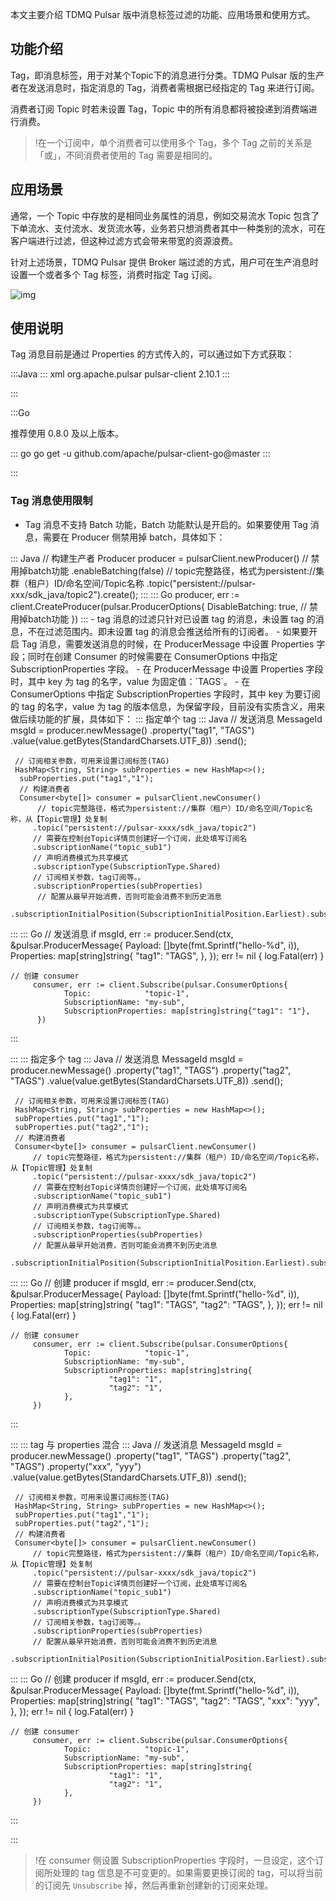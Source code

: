 本文主要介绍 TDMQ Pulsar 版中消息标签过滤的功能、应用场景和使用方式。

## 功能介绍

Tag，即消息标签，用于对某个Topic下的消息进行分类。TDMQ Pulsar 版的生产者在发送消息时，指定消息的 Tag，消费者需根据已经指定的 Tag 来进行订阅。

消费者订阅 Topic 时若未设置 Tag，Topic 中的所有消息都将被投递到消费端进行消费。

> !在一个订阅中，单个消费者可以使用多个 Tag，多个 Tag 之前的关系是「或」，不同消费者使用的 Tag 需要是相同的。

## 应用场景

通常，一个 Topic 中存放的是相同业务属性的消息，例如交易流水 Topic 包含了下单流水、支付流水、发货流水等，业务若只想消费者其中一种类别的流水，可在客户端进行过滤，但这种过滤方式会带来带宽的资源浪费。

针对上述场景，TDMQ Pulsar 提供 Broker 端过滤的方式，用户可在生产消息时设置一个或者多个 Tag 标签，消费时指定 Tag 订阅。

![img](https://main.qcloudimg.com/raw/32953b29d96dce605fa4a1598b3f5146.png)



## 使用说明





Tag 消息目前是通过 Properties 的方式传入的，可以通过如下方式获取：

<dx-tabs>
:::Java
<dx-codeblock>
:::  xml
<dependency>
    <groupId>org.apache.pulsar</groupId>
    <artifactId>pulsar-client</artifactId>
    <version>2.10.1</version> <!-- 推荐版本 -->
</dependency>
:::
</dx-codeblock>


:::

:::Go

推荐使用 0.8.0  及以上版本。

<dx-codeblock>
:::  go
go get -u github.com/apache/pulsar-client-go@master
:::
</dx-codeblock>

:::
</dx-tabs>


### Tag 消息使用限制

- Tag 消息不支持 Batch 功能，Batch 功能默认是开启的。如果要使用 Tag 消息，需要在 Producer 侧禁用掉 batch，具体如下：
<dx-codeblock>
:::  Java
  // 构建生产者
  Producer<byte[]> producer = pulsarClient.newProducer()
          // 禁用掉batch功能
          .enableBatching(false)
          // topic完整路径，格式为persistent://集群（租户）ID/命名空间/Topic名称
          .topic("persistent://pulsar-xxx/sdk_java/topic2").create();
:::
:::  Go
  producer, err := client.CreateProducer(pulsar.ProducerOptions{
  	DisableBatching: true, // 禁用掉batch功能
  })
:::
</dx-codeblock>
- tag 消息的过滤只针对已设置 tag 的消息，未设置 tag 的消息，不在过滤范围内。即未设置 tag 的消息会推送给所有的订阅者。
- 如果要开启 Tag 消息，需要发送消息的时候，在 ProducerMessage 中设置 Properties 字段；同时在创建 Consumer 的时候需要在 ConsumerOptions 中指定 SubscriptionProperties 字段。
- 在 ProducerMessage 中设置 Properties 字段时，其中 key 为 tag 的名字，value 为固定值：`TAGS`。
- 在 ConsumerOptions 中指定 SubscriptionProperties 字段时，其中 key 为要订阅的 tag 的名字，value 为 tag 的版本信息，为保留字段，目前没有实质含义，用来做后续功能的扩展，具体如下：

<dx-accordion>
::: 指定单个 tag

<dx-codeblock>
:::  Java
     // 发送消息
     MessageId msgId = producer.newMessage()
         .property("tag1", "TAGS")
         .value(value.getBytes(StandardCharsets.UTF_8))
		    .send();
	  
     // 订阅相关参数，可用来设置订阅标签(TAG)
     HashMap<String, String> subProperties = new HashMap<>();
	  subProperties.put("tag1","1");
	  // 构建消费者
	  Consumer<byte[]> consumer = pulsarClient.newConsumer()
	      // topic完整路径，格式为persistent://集群（租户）ID/命名空间/Topic名称，从【Topic管理】处复制
         .topic("persistent://pulsar-xxxx/sdk_java/topic2")
         // 需要在控制台Topic详情页创建好一个订阅，此处填写订阅名
         .subscriptionName("topic_sub1")
         // 声明消费模式为共享模式
         .subscriptionType(SubscriptionType.Shared)
         // 订阅相关参数，tag订阅等。。
         .subscriptionProperties(subProperties)
	      // 配置从最早开始消费，否则可能会消费不到历史消息
	      .subscriptionInitialPosition(SubscriptionInitialPosition.Earliest).subscribe();
:::
:::  Go
	   // 发送消息
	   if msgId, err := producer.Send(ctx, &pulsar.ProducerMessage{
	              Payload: []byte(fmt.Sprintf("hello-%d", i)),
	     Properties: map[string]string{
	         "tag1": "TAGS",
	     },
	   	}); err != nil {
	              log.Fatal(err)
         }

    // 创建 consumer
         consumer, err := client.Subscribe(pulsar.ConsumerOptions{
   	            Topic:            "topic-1",
   	            SubscriptionName: "my-sub",
               	SubscriptionProperties: map[string]string{"tag1": "1"},
	      })
:::
</dx-codeblock>


:::
::: 指定多个 tag
<dx-codeblock>
:::  Java
	  // 发送消息
		MessageId msgId = producer.newMessage()
		    .property("tag1", "TAGS")
		    .property("tag2", "TAGS")
	      .value(value.getBytes(StandardCharsets.UTF_8))
		    .send();
     
     // 订阅相关参数，可用来设置订阅标签(TAG)
     HashMap<String, String> subProperties = new HashMap<>();
     subProperties.put("tag1","1");
     subProperties.put("tag2","1");
     // 构建消费者
     Consumer<byte[]> consumer = pulsarClient.newConsumer()
         // topic完整路径，格式为persistent://集群（租户）ID/命名空间/Topic名称，从【Topic管理】处复制
         .topic("persistent://pulsar-xxxx/sdk_java/topic2")
         // 需要在控制台Topic详情页创建好一个订阅，此处填写订阅名
         .subscriptionName("topic_sub1")
         // 声明消费模式为共享模式
         .subscriptionType(SubscriptionType.Shared)
         // 订阅相关参数，tag订阅等。。
         .subscriptionProperties(subProperties)
         // 配置从最早开始消费，否则可能会消费不到历史消息
         .subscriptionInitialPosition(SubscriptionInitialPosition.Earliest).subscribe();
:::
:::  Go
      // 创建 producer
      if msgId, err := producer.Send(ctx, &pulsar.ProducerMessage{
                 Payload: []byte(fmt.Sprintf("hello-%d", i)),
           	    Properties: map[string]string{
     	                  "tag1": "TAGS",
     	                  "tag2": "TAGS",
                 },
         }); err != nil {
                 log.Fatal(err)
         }
   
    // 创建 consumer
         consumer, err := client.Subscribe(pulsar.ConsumerOptions{
   	            Topic:            "topic-1",
   	            SubscriptionName: "my-sub",
   	            SubscriptionProperties: map[string]string{
   		                  "tag1": "1",
   		                  "tag2": "1",
   	            },
         })

:::
</dx-codeblock>

:::
::: tag 与 properties 混合
<dx-codeblock>
:::  Java
   	// 发送消息
   	MessageId msgId = producer.newMessage()
   	    .property("tag1", "TAGS")
   	    .property("tag2", "TAGS")
   	    .property("xxx", "yyy")
         .value(value.getBytes(StandardCharsets.UTF_8))
   	    .send();
     
     // 订阅相关参数，可用来设置订阅标签(TAG)
     HashMap<String, String> subProperties = new HashMap<>();
     subProperties.put("tag1","1");
     subProperties.put("tag2","1");
     // 构建消费者
     Consumer<byte[]> consumer = pulsarClient.newConsumer()
         // topic完整路径，格式为persistent://集群（租户）ID/命名空间/Topic名称，从【Topic管理】处复制
         .topic("persistent://pulsar-xxxx/sdk_java/topic2")
         // 需要在控制台Topic详情页创建好一个订阅，此处填写订阅名
         .subscriptionName("topic_sub1")
         // 声明消费模式为共享模式
         .subscriptionType(SubscriptionType.Shared)
         // 订阅相关参数，tag订阅等。。
         .subscriptionProperties(subProperties)
         // 配置从最早开始消费，否则可能会消费不到历史消息
         .subscriptionInitialPosition(SubscriptionInitialPosition.Earliest).subscribe();
:::
:::  Go
      // 创建 producer
      if msgId, err := producer.Send(ctx, &pulsar.ProducerMessage{
                 Payload: []byte(fmt.Sprintf("hello-%d", i)),
                 Properties: map[string]string{
     	                  "tag1": "TAGS",
     	                  "tag2": "TAGS",
     	                  "xxx": "yyy",
                 },
         }); err != nil {
                 log.Fatal(err)
         }
   
    // 创建 consumer
         consumer, err := client.Subscribe(pulsar.ConsumerOptions{
   	            Topic:            "topic-1",
   	            SubscriptionName: "my-sub",
   	            SubscriptionProperties: map[string]string{
   		                  "tag1": "1",
   		                  "tag2": "1",
   	            },
         })
:::
</dx-codeblock>

:::
</dx-accordion>


>!在 consumer 侧设置 SubscriptionProperties 字段时，一旦设定，这个订阅所处理的 tag 信息是不可变更的。如果需要更换订阅的 tag，可以将当前的订阅先 `Unsubscribe` 掉，然后再重新创建新的订阅来处理。
